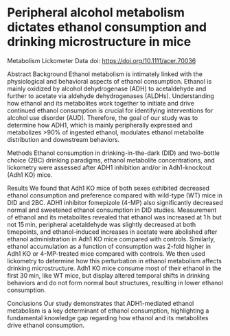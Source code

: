 # Peripheral alcohol metabolism dictates ethanol consumption and drinking microstructure in mice
Metabolism Lickometer Data
doi: https://doi.org/10.1111/acer.70036

Abstract
Background
Ethanol metabolism is intimately linked with the physiological and behavioral aspects of ethanol consumption. Ethanol is mainly oxidized by alcohol dehydrogenase (ADH) to acetaldehyde and further to acetate via aldehyde dehydrogenases (ALDHs). Understanding how ethanol and its metabolites work together to initiate and drive continued ethanol consumption is crucial for identifying interventions for alcohol use disorder (AUD). Therefore, the goal of our study was to determine how ADH1, which is mainly peripherally expressed and metabolizes >90% of ingested ethanol, modulates ethanol metabolite distribution and downstream behaviors.

Methods
Ethanol consumption in drinking-in-the-dark (DID) and two-bottle choice (2BC) drinking paradigms, ethanol metabolite concentrations, and lickometry were assessed after ADH1 inhibition and/or in Adh1-knockout (Adh1 KO) mice.

Results
We found that Adh1 KO mice of both sexes exhibited decreased ethanol consumption and preference compared with wild-type (WT) mice in DID and 2BC. ADH1 inhibitor fomepizole (4-MP) also significantly decreased normal and sweetened ethanol consumption in DID studies. Measurement of ethanol and its metabolites revealed that ethanol was increased at 1 h but not 15 min, peripheral acetaldehyde was slightly decreased at both timepoints, and ethanol-induced increases in acetate were abolished after ethanol administration in Adh1 KO mice compared with controls. Similarly, ethanol accumulation as a function of consumption was 2-fold higher in Adh1 KO or 4-MP-treated mice compared with controls. We then used lickometry to determine how this perturbation in ethanol metabolism affects drinking microstructure. Adh1 KO mice consume most of their ethanol in the first 30 min, like WT mice, but display altered temporal shifts in drinking behaviors and do not form normal bout structures, resulting in lower ethanol consumption.

Conclusions
Our study demonstrates that ADH1-mediated ethanol metabolism is a key determinant of ethanol consumption, highlighting a fundamental knowledge gap regarding how ethanol and its metabolites drive ethanol consumption.
